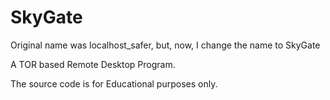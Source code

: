 # SkyGate
Original name was localhost_safer, but, now, I change the name to SkyGate

A TOR based Remote Desktop Program.

The source code is for Educational purposes only. 
